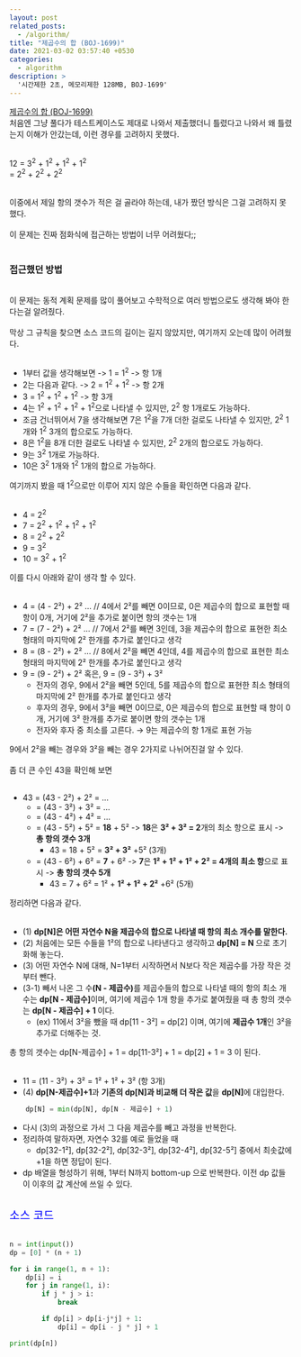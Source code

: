 ```yaml
---
layout: post
related_posts:
  - /algorithm/
title: "제곱수의 합 (BOJ-1699)"
date: 2021-03-02 03:57:40 +0530
categories:
  - algorithm
description: >
  '시간제한 2초, 메모리제한 128MB, BOJ-1699'
---
```


[제곱수의 합 (BOJ-1699)][boj-1699]<br>
처음엔 그냥 풀다가 테스트케이스도 제대로 나와서 제출했더니 틀렸다고 나와서 왜 틀렸는지 이해가 안갔는데, 이런 경우를 고려하지 못했다.<br><br>

12 = 3<sup>2</sup> + 1<sup>2</sup> + 1<sup>2</sup> + 1<sup>2</sup><br>
= 2<sup>2</sup> + 2<sup>2</sup> + 2<sup>2</sup><br><br>

이중에서 제일 항의 갯수가 적은 걸 골라야 하는데, 내가 짰던 방식은 그걸 고려하지 못했다.<br><br>
이 문제는 진짜 점화식에 접근하는 방법이 너무 어려웠다;;<br><br>

<h3>접근했던 방법</h3><br>
이 문제는 동적 계획 문제를 많이 풀어보고 수학적으로 여러 방법으로도 생각해 봐야 한다는걸 알려줬다.<br><br>
막상 그 규칙을 찾으면 소스 코드의 길이는 길지 않았지만, 여기까지 오는데 많이 어려웠다.<br><br>
<ul>
    <li>1부터 값을 생각해보면 -> 1 = 1<sup>2</sup> -> 항 1개</li>
    <li>2는 다음과 같다. -> 2 = 1<sup>2</sup> + 1<sup>2</sup> -> 항 2개</li>
    <li>3 = 1<sup>2</sup> + 1<sup>2</sup> + 1<sup>2</sup> -> 항 3개</li>
    <li>4는 1<sup>2</sup> + 1<sup>2</sup> + 1<sup>2</sup> + 1<sup>2</sup>으로 나타낼 수 있지만, 2<sup>2</sup> 항 1개로도 가능하다.</li>
    <li>조금 건너뛰어서 7을 생각해보면 7은 1<sup>2</sup>을 7개 더한 걸로도 나타낼 수 있지만, 2<sup>2</sup> 1개와 1<sup>2</sup> 3개의 합으로도 가능하다.</li>
    <li>8은 1<sup>2</sup>을 8개 더한 걸로도 나타낼 수 있지만, 2<sup>2</sup> 2개의 합으로도 가능하다.</li>
    <li>9는 3<sup>2</sup> 1개로 가능하다.</li>
    <li>10은 3<sup>2</sup> 1개와 1<sup>2</sup> 1개의 합으로 가능하다.</li>
</ul>
여기까지 봤을 때 1<sup>2</sup>으로만 이루어 지지 않은 수들을 확인하면 다음과 같다.<br><br>
<ul>
    <li>4 = 2<sup>2</sup></li>
    <li>7 = 2<sup>2</sup> + 1<sup>2</sup> + 1<sup>2</sup> + 1<sup>2</sup></li>
    <li>8 = 2<sup>2</sup> + 2<sup>2</sup></li>
    <li>9 = 3<sup>2</sup></li>
    <li>10 = 3<sup>2</sup> + 1<sup>2</sup></li>
</ul>
이를 다시 아래와 같이 생각 할 수 있다.<br><br>
<ul>
    <li>4 = (4 - 2²) + 2² … // 4에서 2²를 빼면 0이므로, 0은 제곱수의 합으로 표현할 때 항이 0개, 거기에 2²을 추가로 붙이면 항의 갯수는 1개</li>
    <li>7 = (7 - 2²) + 2² … // 7에서 2²를 빼면 3인데, 3을 제곱수의 합으로 표현한 최소 형태의 마지막에 2² 한개를 추가로 붙인다고 생각</li>
    <li>8 = (8 - 2²) + 2² … // 8에서 2²을 빼면 4인데, 4를 제곱수의 합으로 표현한 최소 형태의 마지막에 2² 한개를 추가로 붙인다고 생각</li>
    <li>9 = (9 - 2²) + 2² 혹은, 9 = (9 - 3²) + 3²
        <ul style="list-style-type: circle">
            <li>전자의 경우, 9에서 2²을 빼면 5인데, 5를 제곱수의 합으로 표현한 최소 형태의 마지막에 2² 한개를 추가로 붙인다고 생각</li>
            <li>후자의 경우, 9에서 3²을 빼면 0이므로, 0은 제곱수의 합으로 표현할 때 항이 0개, 거기에 3² 한개를 추가로 붙이면 항의 갯수는 1개</li>
            <li>전자와 후자 중 최소를 고른다. → 9는 제곱수의 항 1개로 표현 가능</li>
        </ul>
    </li>
</ul>
9에서 2²을 빼는 경우와 3²을 빼는 경우 2가지로 나뉘어진걸 알 수 있다.<br><br>
좀 더 큰 수인 43을 확인해 보면<br><br>
<ul>
    <li>43 = (43 - 2²) + 2² = …
        <ul style="list-style-type: circle">
            <li>= (43 - 3²) + 3² = …</li>
            <li>= (43 - 4²) + 4² = …</li>
            <li>
                = (43 - 5²) + 5² = <strong>18</strong> + 5² -> <strong>18</strong>은 <strong>3² + 3² = 2</strong>개의 최소 항으로 표시 -> <strong>총 항의 갯수 3개</strong>
                <ul style="list-style-type: square">
                    <li>43 = 18 + 5² = <strong>3² + 3²</strong> +5² (3개)</li>
                </ul>
            </li>
            <li>
                = (43 - 6²) + 6² = <strong>7</strong> + 6² -> <strong>7</strong>은 <strong>1² + 1² + 1² + 2² = 4개의 최소 항</strong>으로 표시 -> <strong>총 항의 갯수 5개</strong>
                <ul style="list-style-type: square">
                    <li>43 = 7 + 6² = 1² + <strong>1² + 1² + 2²</strong> +6² (5개)</li>
                </ul>
            </li>
        </ul>
    </li>
</ul>
정리하면 다음과 같다.<br><br>
<ul>
    <li>(1) <strong>dp[N]은 어떤 자연수 N을 제곱수의 합으로 나타낼 때 항의 최소 개수를 말한다.</strong><br></li>
    <li>(2) 처음에는 모든 수들을 1²의 합으로 나타낸다고 생각하고 <strong>dp[N] = N </strong>으로 초기화해 놓는다.<br></li>
    <li>(3) 어떤 자연수 N에 대해, N=1부터 시작하면서 N보다 작은 제곱수를 가장 작은 것부터 뺀다.<br></li>
    <li>
        (3-1) 빼서 나온 그 수<strong>(N - 제곱수)</strong>를 제곱수들의 합으로 나타낼 때의 항의 최소 개수는 <strong>dp[N - 제곱수]</strong>이며, 여기에 제곱수 1개 항을 추가로 붙여줬을 때 총 항의 갯수는 <strong>dp[N - 제곱수] + 1 </strong>이다.
        <ul style="list-style-type: circle">
            <li>(ex) 11에서 3²을 뺐을 때 dp[11 - 3²] = dp[2] 이며, 여기에 <strong>제곱수 1개</strong>인 3²을 추가로 더해주는 것.</li>
        </ul>
    </li>
</ul>
총 항의 갯수는 dp[N-제곱수] + 1 = dp[11-3²] + 1 = dp[2] + 1 = 3 이 된다.<br><br>
<ul>
    <li>11 = (11 - 3²) + 3² = 1² + 1² + 3² (항 3개)</li>
    <li>(4) <strong>dp[N-제곱수]+1</strong>과 <strong>기존의 dp[N]과 비교해 더 작은 값</strong>을 <strong>dp[N]</strong>에 대입한다.</li>
</ul>

```python
    dp[N] = min(dp[N], dp[N - 제곱수] + 1)
```

<ul>
    <li>다시 (3)의 과정으로 가서 그 다음 제곱수를 빼고 과정을 반복한다.</li>
    <li>
        정리하여 말하자면, 자연수 32를 예로 들었을 때
        <ul style="list-style-type: circle">
            <li>dp[32-1²], dp[32-2²], dp[32-3²], dp[32-4²], dp[32-5²] 중에서 최솟값에 +1을 하면 정답이 된다.</li>
        </ul>
    </li>
    <li>dp 배열을 형성하기 위해, 1부터 N까지 bottom-up 으로 반복한다. 이전 dp 값들이 이후의 값 계산에 쓰일 수 있다.</li>
</ul>
<br>
<span style="color:blue; font-size:20px">소스 코드</span><br><br>

```python
n = int(input())
dp = [0] * (n + 1)

for i in range(1, n + 1):
    dp[i] = i
    for j in range(1, i):
        if j * j > i:
            break

        if dp[i] > dp[i-j*j] + 1:
            dp[i] = dp[i - j * j] + 1

print(dp[n])
```

[boj-1699]: https://www.acmicpc.net/problem/1699
